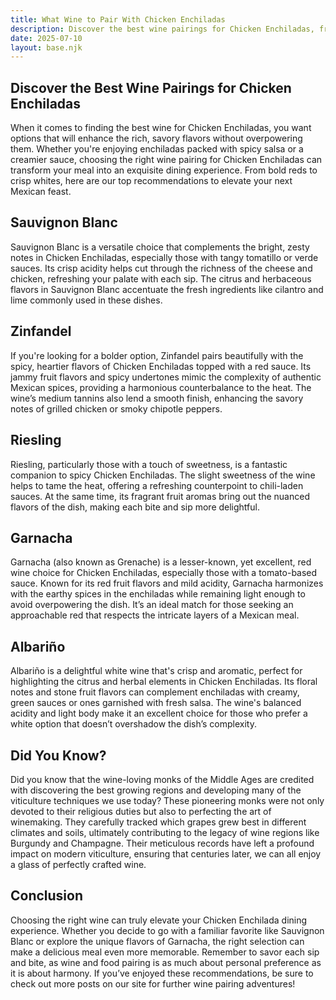 ```yaml
---
title: What Wine to Pair With Chicken Enchiladas
description: Discover the best wine pairings for Chicken Enchiladas, from bold reds to crisp whites.
date: 2025-07-10
layout: base.njk
---
```


## Discover the Best Wine Pairings for Chicken Enchiladas

When it comes to finding the best wine for Chicken Enchiladas, you want options that will enhance the rich, savory flavors without overpowering them. Whether you're enjoying enchiladas packed with spicy salsa or a creamier sauce, choosing the right wine pairing for Chicken Enchiladas can transform your meal into an exquisite dining experience. From bold reds to crisp whites, here are our top recommendations to elevate your next Mexican feast.

## Sauvignon Blanc

Sauvignon Blanc is a versatile choice that complements the bright, zesty notes in Chicken Enchiladas, especially those with tangy tomatillo or verde sauces. Its crisp acidity helps cut through the richness of the cheese and chicken, refreshing your palate with each sip. The citrus and herbaceous flavors in Sauvignon Blanc accentuate the fresh ingredients like cilantro and lime commonly used in these dishes.

## Zinfandel

If you're looking for a bolder option, Zinfandel pairs beautifully with the spicy, heartier flavors of Chicken Enchiladas topped with a red sauce. Its jammy fruit flavors and spicy undertones mimic the complexity of authentic Mexican spices, providing a harmonious counterbalance to the heat. The wine’s medium tannins also lend a smooth finish, enhancing the savory notes of grilled chicken or smoky chipotle peppers.

## Riesling

Riesling, particularly those with a touch of sweetness, is a fantastic companion to spicy Chicken Enchiladas. The slight sweetness of the wine helps to tame the heat, offering a refreshing counterpoint to chili-laden sauces. At the same time, its fragrant fruit aromas bring out the nuanced flavors of the dish, making each bite and sip more delightful.

## Garnacha

Garnacha (also known as Grenache) is a lesser-known, yet excellent, red wine choice for Chicken Enchiladas, especially those with a tomato-based sauce. Known for its red fruit flavors and mild acidity, Garnacha harmonizes with the earthy spices in the enchiladas while remaining light enough to avoid overpowering the dish. It’s an ideal match for those seeking an approachable red that respects the intricate layers of a Mexican meal.

## Albariño

Albariño is a delightful white wine that's crisp and aromatic, perfect for highlighting the citrus and herbal elements in Chicken Enchiladas. Its floral notes and stone fruit flavors can complement enchiladas with creamy, green sauces or ones garnished with fresh salsa. The wine's balanced acidity and light body make it an excellent choice for those who prefer a white option that doesn’t overshadow the dish’s complexity.

## Did You Know?

Did you know that the wine-loving monks of the Middle Ages are credited with discovering the best growing regions and developing many of the viticulture techniques we use today? These pioneering monks were not only devoted to their religious duties but also to perfecting the art of winemaking. They carefully tracked which grapes grew best in different climates and soils, ultimately contributing to the legacy of wine regions like Burgundy and Champagne. Their meticulous records have left a profound impact on modern viticulture, ensuring that centuries later, we can all enjoy a glass of perfectly crafted wine.

## Conclusion

Choosing the right wine can truly elevate your Chicken Enchilada dining experience. Whether you decide to go with a familiar favorite like Sauvignon Blanc or explore the unique flavors of Garnacha, the right selection can make a delicious meal even more memorable. Remember to savor each sip and bite, as wine and food pairing is as much about personal preference as it is about harmony. If you’ve enjoyed these recommendations, be sure to check out more posts on our site for further wine pairing adventures!